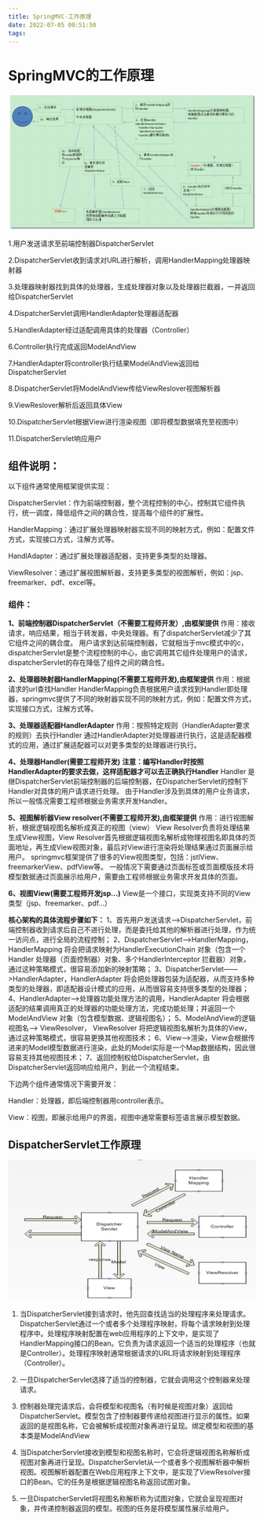 ```yaml
---
title: SpringMVC-工作原理
date: 2022-07-05 00:51:50
tags:
---
```


# SpringMVC的工作原理

![](./SpringMVC-工作原理/principle.jpeg)

1.用户发送请求至前端控制器DispatcherServlet

2.DispatcherServlet收到请求对URL进行解析，调用HandlerMapping处理器映射器

3.处理器映射器找到具体的处理器，生成处理器对象以及处理器拦截器，一并返回给DispatcherServlet

4.DispatcherServlet调用HandlerAdapter处理器适配器

5.HandlerAdapter经过适配调用具体的处理器（Controller）

6.Controller执行完成返回ModelAndView

7.HandlerAdapter将controller执行结果ModelAndView返回给DispatcherServlet

8.DispatcherServlet将ModelAndView传给ViewReslover视图解析器

9.ViewReslover解析后返回具体View

10.DispatcherServlet根据View进行渲染视图（即将模型数据填充至视图中）

11.DispatcherServlet响应用户

<!-- more -->

## 组件说明：

以下组件通常使用框架提供实现：

DispatcherServlet：作为前端控制器，整个流程控制的中心，控制其它组件执行，统一调度，降低组件之间的耦合性，提高每个组件的扩展性。

HandlerMapping：通过扩展处理器映射器实现不同的映射方式，例如：配置文件方式，实现接口方式，注解方式等。 

HandlAdapter：通过扩展处理器适配器，支持更多类型的处理器。

ViewResolver：通过扩展视图解析器，支持更多类型的视图解析，例如：jsp、freemarker、pdf、excel等。

### 组件：

**1、前端控制器DispatcherServlet（不需要工程师开发）,由框架提供**
作用：接收请求，响应结果，相当于转发器，中央处理器。有了dispatcherServlet减少了其它组件之间的耦合度。
用户请求到达前端控制器，它就相当于mvc模式中的c，dispatcherServlet是整个流程控制的中心，由它调用其它组件处理用户的请求，dispatcherServlet的存在降低了组件之间的耦合性。

**2、处理器映射器HandlerMapping(不需要工程师开发),由框架提供**
作用：根据请求的url查找Handler
HandlerMapping负责根据用户请求找到Handler即处理器，springmvc提供了不同的映射器实现不同的映射方式，例如：配置文件方式，实现接口方式，注解方式等。

**3、处理器适配器HandlerAdapter**
作用：按照特定规则（HandlerAdapter要求的规则）去执行Handler
通过HandlerAdapter对处理器进行执行，这是适配器模式的应用，通过扩展适配器可以对更多类型的处理器进行执行。

**4、处理器Handler(需要工程师开发)**
**注意：编写Handler时按照HandlerAdapter的要求去做，这样适配器才可以去正确执行Handler**
Handler 是继DispatcherServlet前端控制器的后端控制器，在DispatcherServlet的控制下Handler对具体的用户请求进行处理。
由于Handler涉及到具体的用户业务请求，所以一般情况需要工程师根据业务需求开发Handler。

**5、视图解析器View resolver(不需要工程师开发),由框架提供**
作用：进行视图解析，根据逻辑视图名解析成真正的视图（view）
View Resolver负责将处理结果生成View视图，View Resolver首先根据逻辑视图名解析成物理视图名即具体的页面地址，再生成View视图对象，最后对View进行渲染将处理结果通过页面展示给用户。 springmvc框架提供了很多的View视图类型，包括：jstlView、freemarkerView、pdfView等。
一般情况下需要通过页面标签或页面模版技术将模型数据通过页面展示给用户，需要由工程师根据业务需求开发具体的页面。

**6、视图View(需要工程师开发jsp...)**
View是一个接口，实现类支持不同的View类型（jsp、freemarker、pdf...）

**核心架构的具体流程步骤如下：**
1、首先用户发送请求——>DispatcherServlet，前端控制器收到请求后自己不进行处理，而是委托给其他的解析器进行处理，作为统一访问点，进行全局的流程控制；
2、DispatcherServlet——>HandlerMapping， HandlerMapping 将会把请求映射为HandlerExecutionChain 对象（包含一个Handler 处理器（页面控制器）对象、多个HandlerInterceptor 拦截器）对象，通过这种策略模式，很容易添加新的映射策略；
3、DispatcherServlet——>HandlerAdapter，HandlerAdapter 将会把处理器包装为适配器，从而支持多种类型的处理器，即适配器设计模式的应用，从而很容易支持很多类型的处理器；
4、HandlerAdapter——>处理器功能处理方法的调用，HandlerAdapter 将会根据适配的结果调用真正的处理器的功能处理方法，完成功能处理；并返回一个ModelAndView 对象（包含模型数据、逻辑视图名）；
5、ModelAndView的逻辑视图名——> ViewResolver， ViewResolver 将把逻辑视图名解析为具体的View，通过这种策略模式，很容易更换其他视图技术；
6、View——>渲染，View会根据传进来的Model模型数据进行渲染，此处的Model实际是一个Map数据结构，因此很容易支持其他视图技术；
7、返回控制权给DispatcherServlet，由DispatcherServlet返回响应给用户，到此一个流程结束。

下边两个组件通常情况下需要开发：

Handler：处理器，即后端控制器用controller表示。

View：视图，即展示给用户的界面，视图中通常需要标签语言展示模型数据。



## DispatcherServlet工作原理

![](./SpringMVC-工作原理/DispatcherServlet.jpg)

1. 当DispatcherServlet接到请求时，他先回查找适当的处理程序来处理请求。DispatcherServlet通过一个或者多个处理程序映射，将每个请求映射到处理程序中。处理程序映射配置在web应用程序的上下文中，是实现了HandlerMapping接口的Bean。它负责为请求返回一个适当的处理程序（也就是Controller）。处理程序映射通常根据请求的URL将请求映射到处理程序（Controller）。 

2. 一旦DispatcherServlet选择了适当的控制器，它就会调用这个控制器来处理请求。 

3. 控制器处理完请求后，会将模型和视图名（有时候是视图对象）返回给DispatcherServlet。模型包含了控制器要传递给视图进行显示的属性。如果返回的是视图名称，它会被解析成视图对象再进行呈现。绑定模型和视图的基本类是ModelAndView

4. 当DispatcherServlet接收到模型和视图名称时，它会将逻辑视图名称解析成视图对象再进行呈现。DispatcherServlet从一个或者多个视图解析器中解析视图。视图解析器配置在Web应用程序上下文中，是实现了ViewResolver接口的Bean。它的任务是根据逻辑视图名称返回试图对象。 

5. 一旦DispatcherServlet将视图名称解析称为试图对象，它就会呈现视图对象，并传递控制器返回的模型。视图的任务是将模型属性展示给用户。 
